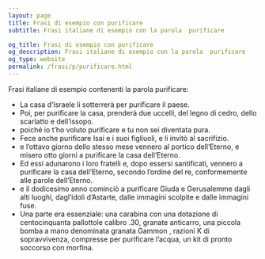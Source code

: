 ```yaml
---
layout: page
title: Frasi di esempio con purificare 
subtitle: Frasi italiane di esempio con la parola  purificare

og_title: Frasi di esempio con purificare 
og_description: Frasi italiane di esempio con la parola  purificare
og_type: website
permalink: /frasi/p/purificare.html
---
```


Frasi italiane di esempio contenenti la parola purificare:


- La casa d’Israele li sotterrerà per purificare il paese.
- Poi, per purificare la casa, prenderà due uccelli, del legno di cedro, dello scarlatto e dell’issopo.
- poiché io t’ho voluto purificare e tu non sei diventata pura.
- Fece anche purificare Isai e i suoi figliuoli, e li invitò al sacrifizio.
- e l’ottavo giorno dello stesso mese vennero al portico dell’Eterno, e misero otto giorni a purificare la casa dell’Eterno.
- Ed essi adunarono i loro fratelli e, dopo essersi santificati, vennero a purificare la casa dell’Eterno, secondo l’ordine del re, conformemente alle parole dell’Eterno.
- e il dodicesimo anno cominciò a purificare Giuda e Gerusalemme dagli alti luoghi, dagl’idoli d’Astarte, dalle immagini scolpite e dalle immagini fuse.
- Una parte era essenziale: una carabina con una dotazione di centocinquanta pallottole calibro .30, granate anticarro, una piccola bomba a mano denominata granata Gammon , razioni K di sopravvivenza, compresse per purificare l’acqua, un kit di pronto soccorso con morfina.
